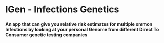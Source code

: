 # IGen - Infections Genetics 
#### An app that can give you relative risk estimates for multiple ommon Infections by looking at your personal Genome from different Direct To Consumer genetic testing companies



